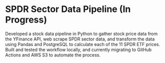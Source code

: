 # SPDR Sector Data Pipeline (In Progress)
Developed a stock data pipeline in Python to gather stock price data from the YFinance API, web scrape SPDR sector data, and transform the data using Pandas and PostgreSQL to calculate each of the 11 SPDR ETF prices. Built and tested the workflow locally, and currently migrating to GitHub Actions and AWS S3 to automate the process.
